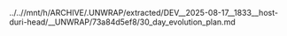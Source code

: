 ../..//mnt/h/ARCHIVE/.UNWRAP/extracted/DEV__2025-08-17__1833__host-duri-head/__UNWRAP/73a84d5ef8/30_day_evolution_plan.md